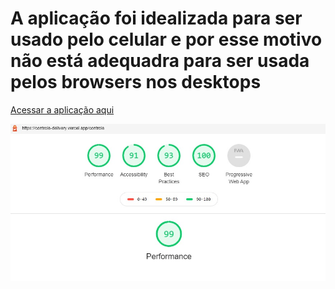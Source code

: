 # A aplicação foi idealizada para ser usado pelo celular e por esse motivo não está adequadra para ser usada pelos browsers nos desktops

<a href="https://controle-delivery.vercel.app/" target="_blank">Acessar a aplicação aqui</a>

![Screenshot](auditoriaAppweb.jpg)

